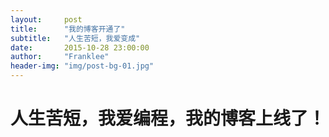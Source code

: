 ```yaml
---
layout:     post
title:      "我的博客开通了"
subtitle:   "人生苦短，我爱变成"
date:       2015-10-28 23:00:00
author:     "Franklee"
header-img: "img/post-bg-01.jpg"
---
```


<h1>人生苦短，我爱编程，我的博客上线了！</h1>

